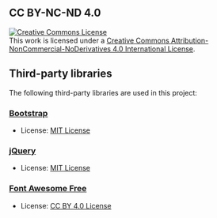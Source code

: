 ## CC BY-NC-ND 4.0

<a rel="license" href="http://creativecommons.org/licenses/by-nc-nd/4.0/"><img alt="Creative Commons License" style="border-width:0" src="https://i.creativecommons.org/l/by-nc-nd/4.0/88x31.png" /></a>
<br />
This work is licensed under a <a rel="license" href="http://creativecommons.org/licenses/by-nc-nd/4.0/">Creative Commons Attribution-NonCommercial-NoDerivatives 4.0 International License</a>.

## Third-party libraries
The following third-party libraries are used in this project:

### [Bootstrap](https://getbootstrap.com/)
- License: [MIT License](https://jquery.org/license/)

### [jQuery](https://jquery.com/)
- License: [MIT License](https://opensource.org/licenses/MIT)

### [Font Awesome Free](https://fontawesome.com/)
- License: [CC BY 4.0 License](https://fontawesome.com/license/free)


